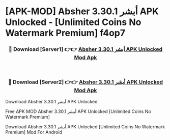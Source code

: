 # [APK-MOD] Absher أبشر 3.30.1 APK Unlocked - [Unlimited Coins No Watermark Premium] f4op7



<div align="center">
<h3>🔴 Download [Server1] 👉👉 <a href="https://momento.my/?title=Absher_أبشر_3.30.1_APK_Unlocked">Absher أبشر 3.30.1 APK Unlocked Mod Apk</a></h3><br>

<h3>🔴 Download [Server2] 👉👉 <a href="https://momento.my/?title=Absher_أبشر_3.30.1_APK_Unlocked">Absher أبشر 3.30.1 APK Unlocked Mod Apk</a></h3>
</div>



Download Absher أبشر 3.30.1 APK Unlocked 

Free APK MOD Absher أبشر 3.30.1 APK Unlocked [Unlimited Coins No Watermark Premium]

Download Absher أبشر 3.30.1 APK Unlocked [Unlimited Coins No Watermark Premium] Mod For Android
